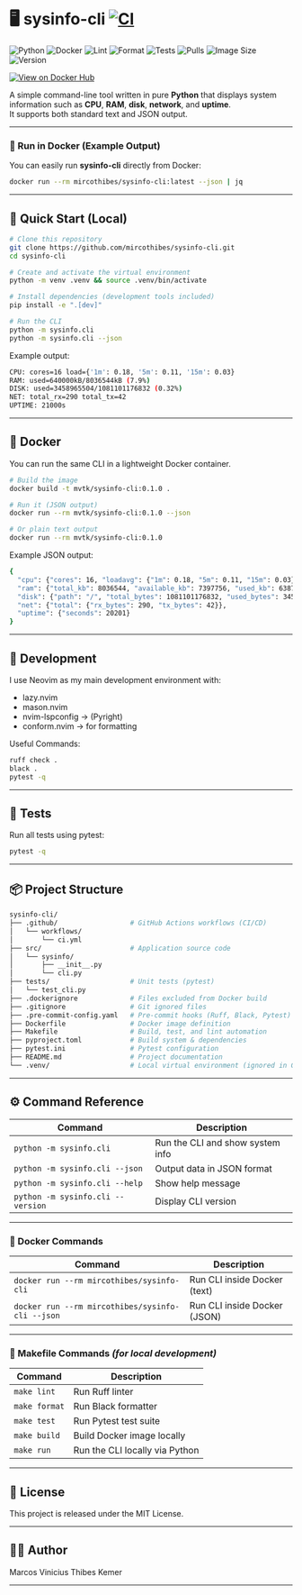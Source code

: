 # 🖥️ sysinfo-cli [![CI](https://github.com/mircothibes/sysinfo-cli/actions/workflows/ci.yml/badge.svg)](https://github.com/mircothibes/sysinfo-cli/actions)

![Python](https://img.shields.io/badge/Python-3.12-blue?logo=python)
![Docker](https://img.shields.io/badge/Docker-ready-blue?logo=docker)
![Lint](https://img.shields.io/badge/Lint-Ruff-green)
![Format](https://img.shields.io/badge/Format-Black-black)
![Tests](https://img.shields.io/badge/Pytest-passing-brightgreen)
![Pulls](https://img.shields.io/docker/pulls/mircothibes/sysinfo-cli)
![Image Size](https://img.shields.io/docker/image-size/mircothibes/sysinfo-cli/latest)
![Version](https://img.shields.io/docker/v/mircothibes/sysinfo-cli/latest)

[![View on Docker Hub](https://img.shields.io/badge/View%20on-Docker%20Hub-2496ED?logo=docker)](https://hub.docker.com/r/mircothibes/sysinfo-cli)

A simple command-line tool written in pure **Python** that displays system information such as **CPU**, **RAM**, **disk**, **network**, and **uptime**.  
It supports both standard text and JSON output.

---

### 🐳 Run in Docker (Example Output)

You can easily run **sysinfo-cli** directly from Docker:

```bash
docker run --rm mircothibes/sysinfo-cli:latest --json | jq
```

---

## 🚀 Quick Start (Local)

```bash
# Clone this repository
git clone https://github.com/mircothibes/sysinfo-cli.git
cd sysinfo-cli

# Create and activate the virtual environment
python -m venv .venv && source .venv/bin/activate

# Install dependencies (development tools included)
pip install -e ".[dev]"

# Run the CLI
python -m sysinfo.cli
python -m sysinfo.cli --json
```

Example output:
```bash
CPU: cores=16 load={'1m': 0.18, '5m': 0.11, '15m': 0.03}
RAM: used=640000kB/8036544kB (7.9%)
DISK: used=3458965504/1081101176832 (0.32%)
NET: total_rx=290 total_tx=42
UPTIME: 21000s
```

---

## 🐳 Docker

You can run the same CLI in a lightweight Docker container.
```bash
# Build the image
docker build -t mvtk/sysinfo-cli:0.1.0 .

# Run it (JSON output)
docker run --rm mvtk/sysinfo-cli:0.1.0 --json

# Or plain text output
docker run --rm mvtk/sysinfo-cli:0.1.0
```

Example JSON output:
```bash
{
  "cpu": {"cores": 16, "loadavg": {"1m": 0.18, "5m": 0.11, "15m": 0.03}},
  "ram": {"total_kb": 8036544, "available_kb": 7397756, "used_kb": 638788, "percent": 7.95},
  "disk": {"path": "/", "total_bytes": 1081101176832, "used_bytes": 3458957312, "free_bytes": 1022649864192, "percent": 0.32},
  "net": {"total": {"rx_bytes": 290, "tx_bytes": 42}},
  "uptime": {"seconds": 20201}
}
```

---

## 🧰 Development

I use Neovim as my main development environment with:
- lazy.nvim
- mason.nvim
- nvim-lspconfig -> (Pyright)
- conform.nvim -> for formatting

Useful Commands:
```bash
ruff check .
black .
pytest -q
```

---

## 🧪 Tests

Run all tests using pytest:
```bash
pytest -q
```

---

## 📦 Project Structure
```bash
sysinfo-cli/
├── .github/                  # GitHub Actions workflows (CI/CD)
│   └── workflows/
│       └── ci.yml
├── src/                      # Application source code
│   └── sysinfo/
│       ├── __init__.py
│       └── cli.py
├── tests/                    # Unit tests (pytest)
│   └── test_cli.py
├── .dockerignore             # Files excluded from Docker build
├── .gitignore                # Git ignored files
├── .pre-commit-config.yaml   # Pre-commit hooks (Ruff, Black, Pytest)
├── Dockerfile                # Docker image definition
├── Makefile                  # Build, test, and lint automation
├── pyproject.toml            # Build system & dependencies
├── pytest.ini                # Pytest configuration
├── README.md                 # Project documentation
└── .venv/                    # Local virtual environment (ignored in Git)

```

---

## ⚙️ Command Reference

| Command                     | Description                          |
|------------------------------|--------------------------------------|
| `python -m sysinfo.cli`      | Run the CLI and show system info     |
| `python -m sysinfo.cli --json` | Output data in JSON format          |
| `python -m sysinfo.cli --help`  | Show help message                  |
| `python -m sysinfo.cli --version` | Display CLI version              |

---

### 🧰 Docker Commands

| Command                                         | Description                      |
|------------------------------------------------|----------------------------------|
| `docker run --rm mircothibes/sysinfo-cli`      | Run CLI inside Docker (text)     |
| `docker run --rm mircothibes/sysinfo-cli --json` | Run CLI inside Docker (JSON)    |

---

### 🧱 Makefile Commands *(for local development)*

| Command        | Description                         |
|----------------|--------------------------------------|
| `make lint`    | Run Ruff linter                     |
| `make format`  | Run Black formatter                 |
| `make test`    | Run Pytest test suite               |
| `make build`   | Build Docker image locally          |
| `make run`     | Run the CLI locally via Python      |

---

## 🧾 License

This project is released under the MIT License.

---

## 👨‍💻 Author

Marcos Vinicius Thibes Kemer

---
